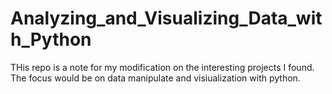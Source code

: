 # Analyzing_and_Visualizing_Data_with_Python
THis repo is a note for my modification on the interesting projects I found. The focus would be on data manipulate and visiualization with python. 
